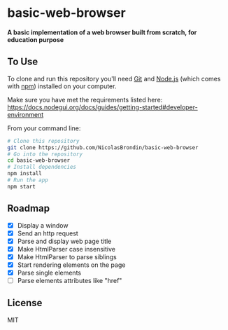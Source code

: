 # basic-web-browser

**A basic implementation of a web browser built from scratch, for education purpose**

## To Use

To clone and run this repository you'll need [Git](https://git-scm.com) and [Node.js](https://nodejs.org/en/download/) (which comes with [npm](http://npmjs.com)) installed on your computer.

Make sure you have met the requirements listed here: https://docs.nodegui.org/docs/guides/getting-started#developer-environment

From your command line:

```bash
# Clone this repository
git clone https://github.com/NicolasBrondin/basic-web-browser
# Go into the repository
cd basic-web-browser
# Install dependencies
npm install
# Run the app
npm start
```

## Roadmap

- [x] Display a window
- [x] Send an http request
- [x] Parse and display web page title
- [x] Make HtmlParser case insensitive
- [x] Make HtmlParser to parse siblings
- [x] Start rendering elements on the page
- [x] Parse single elements
- [ ] Parse elements attributes like "href"

## License

MIT
